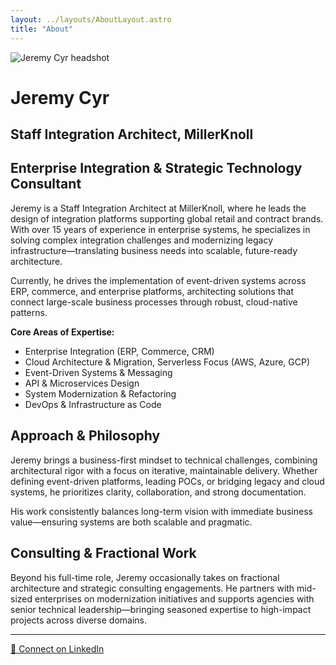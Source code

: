 ```yaml
---
layout: ../layouts/AboutLayout.astro
title: "About"
---
```


<div class="flex flex-col sm:flex-row sm:items-start sm:gap-8 mb-8">
  <div class="flex-shrink-0 mb-6 sm:mb-0">
    <img
      src="/assets/jeremycyr.jpg"
      alt="Jeremy Cyr headshot"
      class="w-32 h-32 sm:w-40 sm:h-40 rounded-full object-cover shadow-lg mx-auto sm:mx-0"
    />
  </div>

  <div class="flex-1">
    <h1 class="text-4xl font-bold sm:text-5xl mb-2">Jeremy Cyr</h1>
    <h2 class="text-l sm:text-xl text-gray-600 dark:text-gray-300">Staff Integration Architect, MillerKnoll</h2>
    <h2 class="text-l sm:text-xl text-gray-600 dark:text-gray-300">Enterprise Integration & Strategic Technology Consultant</h2>
  </div>
</div>

Jeremy is a Staff Integration Architect at MillerKnoll, where he leads the design of integration platforms supporting global retail and contract brands. With over 15 years of experience in enterprise systems, he specializes in solving complex integration challenges and modernizing legacy infrastructure—translating business needs into scalable, future-ready architecture.

Currently, he drives the implementation of event-driven systems across ERP, commerce, and enterprise platforms, architecting solutions that connect large-scale business processes through robust, cloud-native patterns.

**Core Areas of Expertise:**
- Enterprise Integration (ERP, Commerce, CRM)
- Cloud Architecture & Migration, Serverless Focus (AWS, Azure, GCP)  
- Event-Driven Systems & Messaging
- API & Microservices Design
- System Modernization & Refactoring
- DevOps & Infrastructure as Code

## Approach & Philosophy

Jeremy brings a business-first mindset to technical challenges, combining architectural rigor with a focus on iterative, maintainable delivery. Whether defining event-driven platforms, leading POCs, or bridging legacy and cloud systems, he prioritizes clarity, collaboration, and strong documentation.

His work consistently balances long-term vision with immediate business value—ensuring systems are both scalable and pragmatic.

## Consulting & Fractional Work

Beyond his full-time role, Jeremy occasionally takes on fractional architecture and strategic consulting engagements. He partners with mid-sized enterprises on modernization initiatives and supports agencies with senior technical leadership—bringing seasoned expertise to high-impact projects across diverse domains.

---

<div class="flex justify-center mt-8">
  <a
    href="https://www.linkedin.com/in/jeremycyr/"
    target="_blank"
    rel="noopener noreferrer"
    class="inline-flex items-center gap-2 px-4 py-2 text-accent hover:text-accent-hover transition-colors duration-200 border border-accent rounded-lg hover:bg-accent hover:text-white"
    title="Connect with Jeremy on LinkedIn"
  >
    <span class="text-lg">🔗</span>
    Connect on LinkedIn
  </a>
</div>
